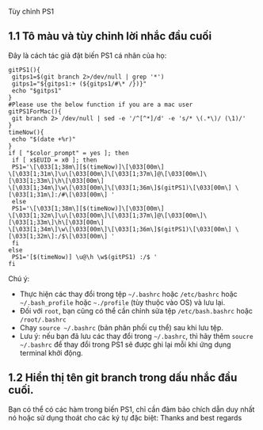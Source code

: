 Tùy chỉnh PS1
## 1.1 Tô màu và tùy chỉnh lời nhắc đầu cuối
Đây là cách tác giả đặt biến PS1 cá nhân của họ:
```
gitPS1(){
 gitps1=$(git branch 2>/dev/null | grep '*')
 gitps1="${gitps1:+ (${gitps1/#\* /})}"
 echo "$gitps1"
}
#Please use the below function if you are a mac user
gitPS1ForMac(){
 git branch 2> /dev/null | sed -e '/^[^*]/d' -e 's/* \(.*\)/ (\1)/'
}
timeNow(){
 echo "$(date +%r)"
}
if [ "$color_prompt" = yes ]; then
 if [ x$EUID = x0 ]; then
 PS1='\[\033[1;38m\][$(timeNow)]\[\033[00m\]
\[\033[1;31m\]\u\[\033[00m\]\[\033[1;37m\]@\[\033[00m\]\[\033[1;33m\]\h\[\033[00m\]
\[\033[1;34m\]\w\[\033[00m\]\[\033[1;36m\]$(gitPS1)\[\033[00m\] \[\033[1;31m\]:/#\[\033[00m\] '
 else
 PS1='\[\033[1;38m\][$(timeNow)]\[\033[00m\]
\[\033[1;32m\]\u\[\033[00m\]\[\033[1;37m\]@\[\033[00m\]\[\033[1;33m\]\h\[\033[00m\]
\[\033[1;34m\]\w\[\033[00m\]\[\033[1;36m\]$(gitPS1)\[\033[00m\] \[\033[1;32m\]:/$\[\033[00m\] '
 fi
else
 PS1='[$(timeNow)] \u@\h \w$(gitPS1) :/$ '
fi
```

Chú ý:
* Thực hiện các thay đổi trong tệp `~/.bashrc` hoặc `/etc/bashrc` hoặc `~/.bash_profile` hoặc `~./profile` (tùy thuộc vào OS) và lưu lại.
* Đối với `root`, bạn cũng có thể cần chỉnh sửa tệp `/etc/bash.bashrc` hoặc `/root/.bashrc` 
* Chạy `source ~/.bashrc` (bản phân phối cụ thể) sau khi lưu tệp.
* Lưu ý: nếu bạn đã lưu các thay đổi trong `~/.bashrc`, thì hãy thêm `soucre ~/.bashrc` để thay đổi trong PS1 sẽ được ghi lại mỗi khi ứng dụng terminal khởi động.

## 1.2 Hiển thị tên git branch trong dấu nhắc đầu cuối.
Bạn có thể có các hàm trong biến PS1, chỉ cần đảm bảo chích dẫn duy nhất nó hoặc sử dụng thoát cho các ký tự đặc biệt:
Thanks and best regards
